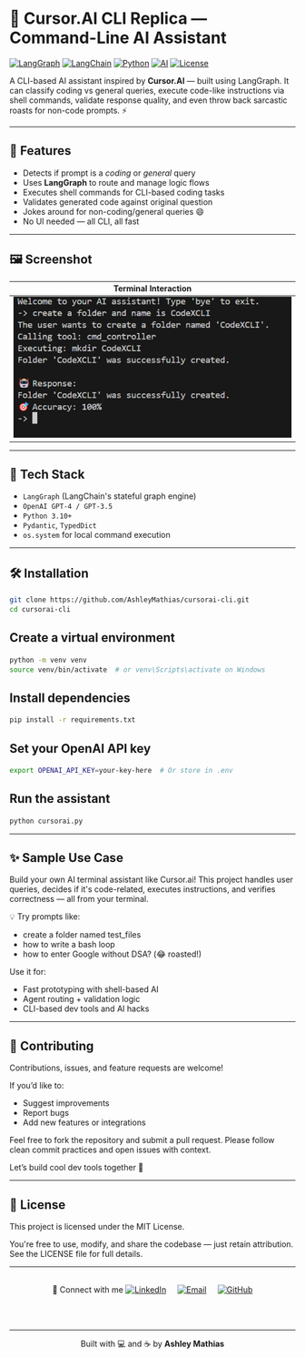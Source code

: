 # 🧠 Cursor.AI CLI Replica — Command-Line AI Assistant

[![LangGraph](https://img.shields.io/badge/Built%20with-LangGraph-purple.svg?logo=python&logoColor=white)](https://github.com/langchain-ai/langgraph)
[![LangChain](https://img.shields.io/badge/LangChain-RAG%20Toolkit-blue.svg?logo=python&logoColor=white)](https://github.com/langchain-ai/langchain)
[![Python](https://img.shields.io/badge/Python-3.10%2B-blue.svg?logo=python&logoColor=white)](https://www.python.org)
[![AI](https://img.shields.io/badge/AI-Powered%20by%20GPT-green.svg?logo=openai&logoColor=white)](https://openai.com)
[![License](https://img.shields.io/github/license/AshleyMathias/CodeXCLI-CursorAI-)](LICENSE)

A CLI-based AI assistant inspired by **Cursor.AI** — built using LangGraph. It can classify coding vs general queries, execute code-like instructions via shell commands, validate response quality, and even throw back sarcastic roasts for non-code prompts. ⚡

---

## 🚀 Features

- Detects if prompt is a *coding* or *general* query
- Uses **LangGraph** to route and manage logic flows
- Executes shell commands for CLI-based coding tasks
- Validates generated code against original question
- Jokes around for non-coding/general queries 😄
- No UI needed — all CLI, all fast

---

## 🖼️ Screenshot

| Terminal Interaction |
|----------------------|
| ![CLI Screenshot](Screenshot.png) |

---

## 🧱 Tech Stack

- `LangGraph` (LangChain's stateful graph engine)
- `OpenAI GPT-4 / GPT-3.5`
- `Python 3.10+`
- `Pydantic`, `TypedDict`
- `os.system` for local command execution

---

## 🛠️ Installation

```bash
git clone https://github.com/AshleyMathias/cursorai-cli.git
cd cursorai-cli
```
## Create a virtual environment

```bash
python -m venv venv
source venv/bin/activate  # or venv\Scripts\activate on Windows
```
## Install dependencies
```bash
pip install -r requirements.txt
```
## Set your OpenAI API key

```bash
export OPENAI_API_KEY=your-key-here  # Or store in .env
```
## Run the assistant

```bash
python cursorai.py
```

---

## ✨ Sample Use Case
Build your own AI terminal assistant like Cursor.ai! This project handles user queries, decides if it's code-related, executes instructions, and verifies correctness — all from your terminal.

💡 Try prompts like:

- create a folder named test_files
- how to write a bash loop
- how to enter Google without DSA? (😂 roasted!)

Use it for:
- Fast prototyping with shell-based AI
- Agent routing + validation logic
- CLI-based dev tools and AI hacks

---

## 🤝 Contributing
Contributions, issues, and feature requests are welcome!

If you’d like to:
- Suggest improvements
- Report bugs
- Add new features or integrations

Feel free to fork the repository and submit a pull request.
Please follow clean commit practices and open issues with context.

Let’s build cool dev tools together 🚀

---

## 📄 License
This project is licensed under the MIT License.

You're free to use, modify, and share the codebase — just retain attribution.
See the LICENSE file for full details.

---

<div align="center">

<br/>
🔗 Connect with me
<a href="https://www.linkedin.com/in/ashleymathias10" target="_blank"><img src="https://img.shields.io/badge/LinkedIn-Ashley%20Mathias-blue?style=flat&logo=linkedin&logoColor=white" alt="LinkedIn"></a>
   
<a href="mailto:ashleymathias100@gmail.com"><img src="https://img.shields.io/badge/Email-Contact%20Me-ff69b4?style=flat&logo=gmail&logoColor=white" alt="Email"></a>
   
<a href="https://github.com/AshleyMathias"><img src="https://img.shields.io/badge/GitHub-@AshleyMathias-181717?style=flat&logo=github&logoColor=white" alt="GitHub"></a>

<br/><br/>

---

<p align="center">
  Built with 💻 and ☕ by <strong>Ashley Mathias</strong>
</p>


</div> 
